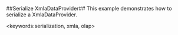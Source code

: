 ##Serialize XmlaDataProvider##
This example demonstrates how to serialize a XmlaDataProvider.

<keywords:serialization, xmla, olap>